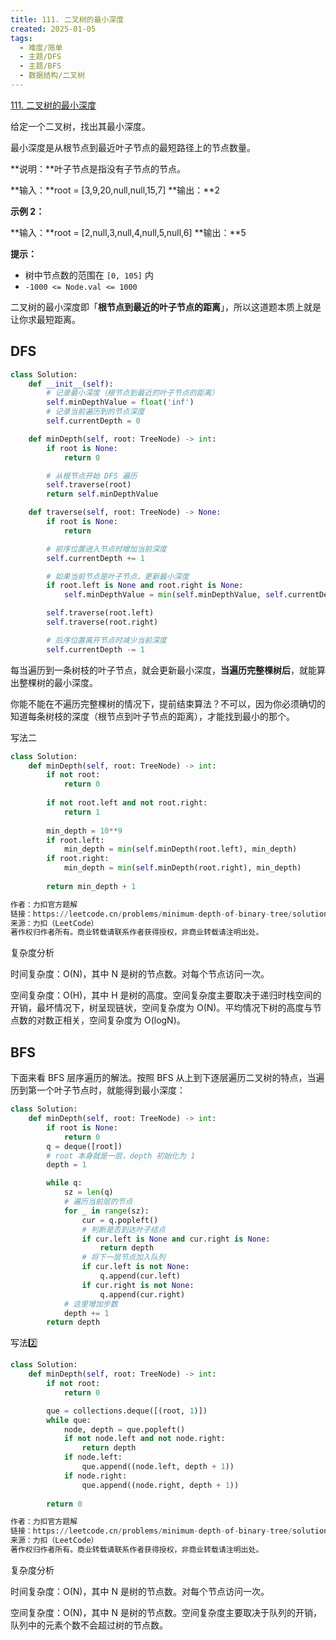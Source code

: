 ```yaml
---
title: 111. 二叉树的最小深度
created: 2025-01-05
tags:
  - 难度/简单
  - 主题/DFS
  - 主题/BFS
  - 数据结构/二叉树
---
```



[111. 二叉树的最小深度](https://leetcode.cn/problems/minimum-depth-of-binary-tree/)

给定一个二叉树，找出其最小深度。

最小深度是从根节点到最近叶子节点的最短路径上的节点数量。

**说明：**叶子节点是指没有子节点的节点。

**输入：**root = [3,9,20,null,null,15,7]
**输出：**2

**示例 2：**

**输入：**root = [2,null,3,null,4,null,5,null,6]
**输出：**5

**提示：**

- 树中节点数的范围在 `[0, 105]` 内
- `-1000 <= Node.val <= 1000`


二叉树的最小深度即「**根节点到最近的叶子节点的距离**」，所以这道题本质上就是让你求最短距离。

## DFS

```python
class Solution:
    def __init__(self):
        # 记录最小深度（根节点到最近的叶子节点的距离）
        self.minDepthValue = float('inf')
        # 记录当前遍历到的节点深度
        self.currentDepth = 0

    def minDepth(self, root: TreeNode) -> int:
        if root is None:
            return 0

        # 从根节点开始 DFS 遍历
        self.traverse(root)
        return self.minDepthValue

    def traverse(self, root: TreeNode) -> None:
        if root is None:
            return

        # 前序位置进入节点时增加当前深度
        self.currentDepth += 1

        # 如果当前节点是叶子节点，更新最小深度
        if root.left is None and root.right is None:
            self.minDepthValue = min(self.minDepthValue, self.currentDepth)

        self.traverse(root.left)
        self.traverse(root.right)

        # 后序位置离开节点时减少当前深度
        self.currentDepth -= 1
```

每当遍历到一条树枝的叶子节点，就会更新最小深度，**当遍历完整棵树后**，就能算出整棵树的最小深度。

你能不能在不遍历完整棵树的情况下，提前结束算法？不可以，因为你必须确切的知道每条树枝的深度（根节点到叶子节点的距离），才能找到最小的那个。

写法二

```python
class Solution:
    def minDepth(self, root: TreeNode) -> int:
        if not root:
            return 0
        
        if not root.left and not root.right:
            return 1
        
        min_depth = 10**9
        if root.left:
            min_depth = min(self.minDepth(root.left), min_depth)
        if root.right:
            min_depth = min(self.minDepth(root.right), min_depth)
        
        return min_depth + 1

作者：力扣官方题解
链接：https://leetcode.cn/problems/minimum-depth-of-binary-tree/solutions/382646/er-cha-shu-de-zui-xiao-shen-du-by-leetcode-solutio/
来源：力扣（LeetCode）
著作权归作者所有。商业转载请联系作者获得授权，非商业转载请注明出处。
```

复杂度分析

时间复杂度：O(N)，其中 N 是树的节点数。对每个节点访问一次。

空间复杂度：O(H)，其中 H 是树的高度。空间复杂度主要取决于递归时栈空间的开销，最坏情况下，树呈现链状，空间复杂度为 O(N)。平均情况下树的高度与节点数的对数正相关，空间复杂度为 O(logN)。

## BFS

下面来看 BFS 层序遍历的解法。按照 BFS 从上到下逐层遍历二叉树的特点，当遍历到第一个叶子节点时，就能得到最小深度：

```python
class Solution:
    def minDepth(self, root: TreeNode) -> int:
        if root is None:
            return 0
        q = deque([root])
        # root 本身就是一层，depth 初始化为 1
        depth = 1

        while q:
            sz = len(q)
            # 遍历当前层的节点
            for _ in range(sz):
                cur = q.popleft()
                # 判断是否到达叶子结点
                if cur.left is None and cur.right is None:
                    return depth
                # 将下一层节点加入队列
                if cur.left is not None:
                    q.append(cur.left)
                if cur.right is not None:
                    q.append(cur.right)
            # 这里增加步数
            depth += 1
        return depth
```

写法2️⃣

```python
class Solution:
    def minDepth(self, root: TreeNode) -> int:
        if not root:
            return 0

        que = collections.deque([(root, 1)])
        while que:
            node, depth = que.popleft()
            if not node.left and not node.right:
                return depth
            if node.left:
                que.append((node.left, depth + 1))
            if node.right:
                que.append((node.right, depth + 1))
        
        return 0

作者：力扣官方题解
链接：https://leetcode.cn/problems/minimum-depth-of-binary-tree/solutions/382646/er-cha-shu-de-zui-xiao-shen-du-by-leetcode-solutio/
来源：力扣（LeetCode）
著作权归作者所有。商业转载请联系作者获得授权，非商业转载请注明出处。
```


复杂度分析

时间复杂度：O(N)，其中 N 是树的节点数。对每个节点访问一次。

空间复杂度：O(N)，其中 N 是树的节点数。空间复杂度主要取决于队列的开销，队列中的元素个数不会超过树的节点数。